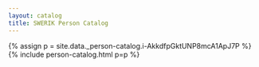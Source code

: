```yaml
---
layout: catalog
title: SWERIK Person Catalog
---
```

{% assign p = site.data._person-catalog.i-AkkdfpGktUNP8mcA1ApJ7P %}
{% include person-catalog.html p=p %}


